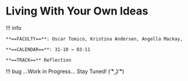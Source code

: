 

# Living With Your Own Ideas 
!!! info
    
    **==FACULTY==**: Oscar Tomico, Kristina Andersen, Angella Mackay,  

    **==CALENDAR==**: 31-10 → 03-11

    **==TRACK==** Reflection

<div style="clear:both;"></div>

!!! bug 
    ...Work in Progress... Stay Tuned! ( ͡° ͜ʖ ͡°)